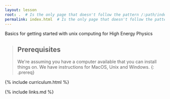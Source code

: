 ```yaml
---
layout: lesson
root: .  # Is the only page that doesn't follow the pattern /:path/index.html
permalink: index.html  # Is the only page that doesn't follow the pattern /:path/index.html
---
```




Basics for getting started with unix computing for High Energy Physics

> ## Prerequisites
>
> We're assuming you have a computer available that you can install things on. We have instructions for MacOS, Unix and Windows.
{: .prereq}


{% include curriculum.html %}

{% include links.md %}
